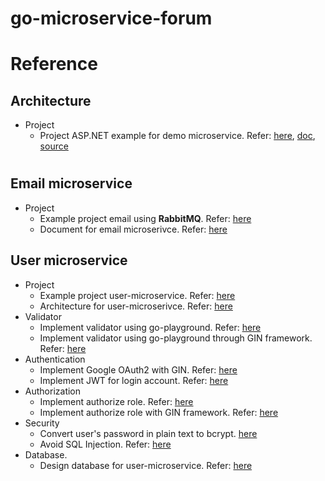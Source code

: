 # go-microservice-forum


# Reference
## Architecture
* Project
    - Project ASP.NET example for demo microservice. Refer: [here](https://mehmetozkaya.medium.com/aspnetrun-microservices-renewed-d08901b5e06f), [doc](https://medium.com/aspnetrun/microservices-architecture-on-net-3b4865eea03f), [source](https://github.com/aspnetrun/run-aspnetcore-microservices)

#
## Email microservice
* Project
    - Example project email using **RabbitMQ**. Refer: [here](https://github.com/savsgio/microservice-email)
    - Document for email microserivce. Refer: [here](https://www.cloudbees.com/blog/email-as-a-microservice)

## User microservice
* Project
    - Example project user-microservice. Refer: [here](https://github.com/raycad/go-microservices)
    - Architecture for user-microserivce. Refer: [here](https://github.com/huavanthong/microservice-golang/tree/master/user-api#architecture)
* Validator
    - Implement validator using go-playground. Refer: [here](https://github.com/go-playground/validator)
    - Implement validator using go-playground through GIN framework. Refer: [here](https://blog.logrocket.com/gin-binding-in-go-a-tutorial-with-examples/)
* Authentication
    - Implement Google OAuth2 with GIN. Refer: [here](https://skarlso.github.io/2016/06/12/google-signin-with-go/)
    - Implement JWT for login account. Refer: [here](https://tienbm90.medium.com/authentication-and-authorization-in-gin-application-with-jwt-and-casbin-a56bbbdec90b)
* Authorization
    - Implement authorize role. Refer: [here](https://www.zupzup.org/casbin-http-role-auth/)
    - Implement authorize role with GIN framework. Refer: [here](https://github.com/gin-contrib/authz)
* Security
    - Convert user's password in plain text to bcrypt. [here](https://github.com/huavanthong/microservice-golang/blob/master/user-api/security/bcrypt.go)
    - Avoid SQL Injection. Refer: [here](https://github.com/huavanthong/microservice-golang/blob/master/user-api/security/bcrypt.go)
* Database.
    - Design database for user-microservice. Refer: [here](https://github.com/huavanthong/microservice-golang/tree/master/user-api#design-database-for-user-microservice)